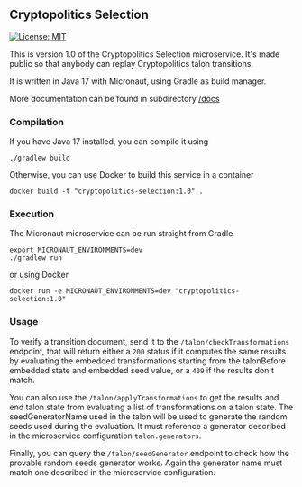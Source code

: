 
Cryptopolitics Selection
------------------------

[![License: MIT](https://img.shields.io/badge/License-MIT-yellow.svg)](https://opensource.org/licenses/MIT)

This is version 1.0 of the Cryptopolitics Selection microservice. 
It's made public so that anybody can replay Cryptopolitics talon transitions.

It is written in Java 17 with Micronaut, using Gradle as build manager.

More documentation can be found in subdirectory [/docs](docs) 

### Compilation

If you have Java 17 installed, you can compile it using

```shell
./gradlew build
```

Otherwise, you can use Docker to build this service in a container

```shell
docker build -t "cryptopolitics-selection:1.0" .
```

### Execution

The Micronaut microservice can be run straight from Gradle

```shell
export MICRONAUT_ENVIRONMENTS=dev
./gradlew run
```

or using Docker

```shell
docker run -e MICRONAUT_ENVIRONMENTS=dev "cryptopolitics-selection:1.0"
```

### Usage

To verify a transition document, send it to the `/talon/checkTransformations` 
endpoint, that will return either a `200` status if it computes the same
results by evaluating the embedded transformations starting from the 
talonBefore embedded state and embedded seed value, or a `409` if the
results don't match.

You can also use the `/talon/applyTransformations` to get the results and
end talon state from evaluating a list of transformations on a talon state.
The seedGeneratorName used in the talon will be used to generate the random
seeds used during the evaluation. It must reference a generator described 
in the microservice configuration `talon.generators`.

Finally, you can query the `/talon/seedGenerator` endpoint to check how the
provable random seeds generator works. Again the generator name must match
one described in the microservice configuration.
